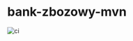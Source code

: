 # bank-zbozowy-mvn

![ci](https://github.com/kamo104/bank-zbozowy-mvn/actions/workflows/ci.yml/badge.svg)
